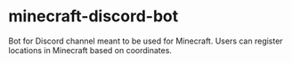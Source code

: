 # minecraft-discord-bot
Bot for Discord channel meant to be used for Minecraft. Users can register locations in Minecraft based on coordinates.
